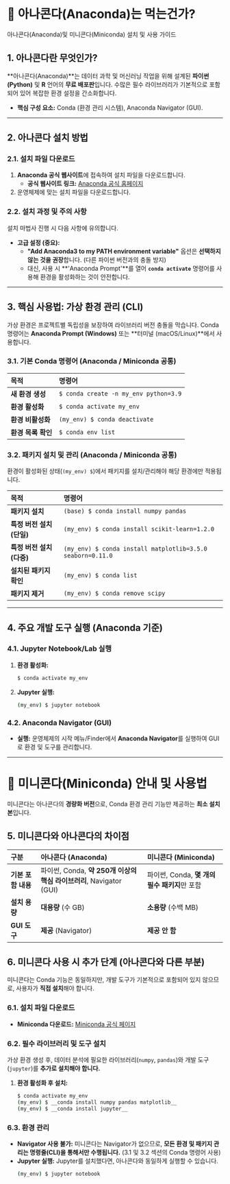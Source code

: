 

# 🐍 아나콘다(Anaconda)는 먹는건가?

아나콘다(Anaconda)및 미니콘다(Miniconda) 설치 및 사용 가이드


## 1\. 아나콘다란 무엇인가?

\*\*아나콘다(Anaconda)\*\*는 데이터 과학 및 머신러닝 작업을 위해 설계된 **파이썬(Python)** 및 **R** 언어의 **무료 배포판**입니다. 수많은 필수 라이브러리가 기본적으로 포함되어 있어 복잡한 환경 설정을 간소화합니다.

  * **핵심 구성 요소:** Conda (환경 관리 시스템), Anaconda Navigator (GUI).

-----

## 2\. 아나콘다 설치 방법

### 2.1. 설치 파일 다운로드

1.  **Anaconda 공식 웹사이트**에 접속하여 설치 파일을 다운로드합니다.
      * **공식 웹사이트 링크:** [Anaconda 공식 홈페이지](https://www.anaconda.com/products/individual)
2.  운영체제에 맞는 설치 파일을 다운로드합니다.

### 2.2. 설치 과정 및 주의 사항

설치 마법사 진행 시 다음 사항에 유의합니다.

  * **고급 설정 (중요):**
      * **"Add Anaconda3 to my PATH environment variable"** 옵션은 **선택하지 않는 것을 권장**합니다. (다른 파이썬 버전과의 충돌 방지)
      * 대신, 사용 시 \*\*'Anaconda Prompt'\*\*를 열어 **`conda activate`** 명령어를 사용해 환경을 활성화하는 것이 안전합니다.

-----

## 3\. 핵심 사용법: 가상 환경 관리 (CLI)

가상 환경은 프로젝트별 독립성을 보장하여 라이브러리 버전 충돌을 막습니다. Conda 명령어는 **Anaconda Prompt (Windows)** 또는 \*\*터미널 (macOS/Linux)\*\*에서 사용합니다.

### 3.1. 기본 Conda 명령어 (Anaconda / Miniconda 공통)

| 목적 | 명령어 |
| :--- | :--- |
| **새 환경 생성** | `$ conda create -n my_env python=3.9` |
| **환경 활성화** | `$ conda activate my_env` |
| **환경 비활성화** | `(my_env) $ conda deactivate` |
| **환경 목록 확인** | `$ conda env list` |

### 3.2. 패키지 설치 및 관리 (Anaconda / Miniconda 공통)

환경이 활성화된 상태(`(my_env) $`)에서 패키지를 설치/관리해야 해당 환경에만 적용됩니다.

| 목적 | 명령어 |
| :--- | :--- |
| **패키지 설치** | `(base) $ conda install numpy pandas` |
| **특정 버전 설치 (단일)** | `(my_env) $ conda install scikit-learn=1.2.0` |
| **특정 버전 설치 (다중)** | `(my_env) $ conda install matplotlib=3.5.0 seaborn=0.11.0` |
| **설치된 패키지 확인** | `(my_env) $ conda list` |
| **패키지 제거** | `(my_env) $ conda remove scipy` |

-----

## 4\. 주요 개발 도구 실행 (Anaconda 기준)

### 4.1. Jupyter Notebook/Lab 실행

1.  **환경 활성화:**
    ```bash
    $ conda activate my_env
    ```
2.  **Jupyter 실행:**
    ```bash
    (my_env) $ jupyter notebook
    ```

### 4.2. Anaconda Navigator (GUI)

  * **실행:** 운영체제의 시작 메뉴/Finder에서 **Anaconda Navigator**를 실행하여 GUI로 환경 및 도구를 관리합니다.

-----

# 🚀 미니콘다(Miniconda) 안내 및 사용법

미니콘다는 아나콘다의 **경량화 버전**으로, Conda 환경 관리 기능만 제공하는 **최소 설치본**입니다.

## 5\. 미니콘다와 아나콘다의 차이점

| 구분 | 아나콘다 (Anaconda) | 미니콘다 (Miniconda) |
| :--- | :--- | :--- |
| **기본 포함 내용** | 파이썬, Conda, **약 250개 이상의 핵심 라이브러리**, Navigator (GUI) | 파이썬, Conda, **몇 개의 필수 패키지**만 포함 |
| **설치 용량** | **대용량** (수 GB) | **소용량** (수백 MB) |
| **GUI 도구** | **제공** (Navigator) | **제공 안 함** |

## 6\. 미니콘다 사용 시 추가 단계 (아나콘다와 다른 부분)

미니콘다는 Conda 기능은 동일하지만, 개발 도구가 기본적으로 포함되어 있지 않으므로, 사용자가 **직접 설치**해야 합니다.

### 6.1. 설치 파일 다운로드

  * **Miniconda 다운로드:** [Miniconda 공식 페이지](https://docs.conda.io/en/latest/miniconda.html)

### 6.2. 필수 라이브러리 및 도구 설치

가상 환경 생성 후, 데이터 분석에 필요한 라이브러리(`numpy`, `pandas`)와 개발 도구(`jupyter`)를 **추가로 설치해야 합니다.**

1.  **환경 활성화 후 설치:**
    ```bash
    $ conda activate my_env
    (my_env) $ __conda install numpy pandas matplotlib__
    (my_env) $ __conda install jupyter__
    ```

### 6.3. 환경 관리

  * **Navigator 사용 불가:** 미니콘다는 Navigator가 없으므로, **모든 환경 및 패키지 관리는 명령줄(CLI)을 통해서만 수행됩니다.** (3.1 및 3.2 섹션의 Conda 명령어 사용)
  * **Jupyter 실행:** Jupyter를 설치했다면, 아나콘다와 동일하게 실행할 수 있습니다.
    ```bash
    (my_env) $ jupyter notebook
    ```
